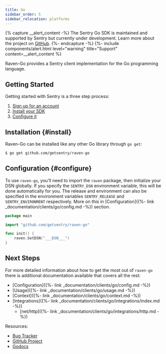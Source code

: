 ```yaml
---
title: Go
sidebar_order: 5
sidebar_relocation: platforms
---
```


{% capture __alert_content -%}
The Sentry Go SDK is maintained and supported by Sentry but currently under development. Learn more about the project on [GitHub](https://github.com/getsentry/raven-go).
{%- endcapture -%}
{%- include components/alert.html
  level="warning"
  title="Support"
  content=__alert_content
%}

Raven-Go provides a Sentry client implementation for the Go programming language.

## Getting Started
Getting started with Sentry is a three step process:

1.  [Sign up for an account](https://sentry.io/signup/)
2.  [Install your SDK](#install)
3.  [Configure it](#configure)

<!-- WIZARD -->
## Installation {#install}

Raven-Go can be installed like any other Go library through `go get`:

```bash
$ go get github.com/getsentry/raven-go
```

## Configuration {#configure}

To use `raven-go`, you’ll need to import the `raven` package, then initialize your DSN globally. If you specify the `SENTRY_DSN` environment variable, this will be done automatically for you. The release and environment can also be specified in the environment variables `SENTRY_RELEASE` and `SENTRY_ENVIRONMENT` respectively.
More on this in [Configuration]({%- link _documentation/clients/go/config.md -%}) section.

```go
package main

import "github.com/getsentry/raven-go"

func init() {
    raven.SetDSN("___DSN___")
}
```
<!-- ENDWIZARD -->

## Next Steps

For more detailed information about how to get the most out of `raven-go` there is additional documentation available that covers all the rest:

- [Configuration]({%- link _documentation/clients/go/config.md -%})
- [Usage]({%- link _documentation/clients/go/usage.md -%})
- [Context]({%- link _documentation/clients/go/context.md -%})
- [Integrations]({%- link _documentation/clients/go/integrations/index.md -%})
  - [net/http]({%- link _documentation/clients/go/integrations/http.md -%})

Resources:

- [Bug Tracker](https://github.com/getsentry/raven-go/issues)
- [GitHub Project](https://github.com/getsentry/raven-go)
- [Godocs](https://godoc.org/github.com/getsentry/raven-go)

